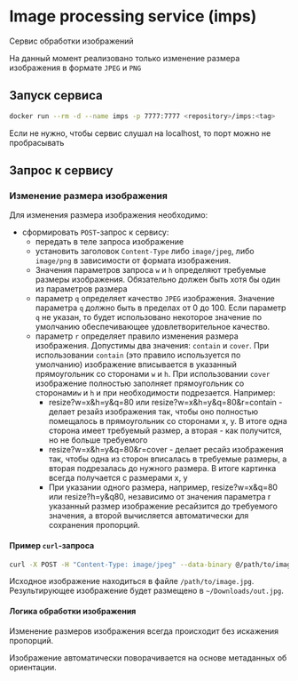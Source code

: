# Image processing service (imps)

Сервис обработки изображений

На данный момент реализовано только изменение размера изображения в формате `JPEG` и `PNG`

## Запуск сервиса

```sh
docker run --rm -d --name imps -p 7777:7777 <repository>/imps:<tag>
```

Если не нужно, чтобы сервис слушал на localhost, то порт можно не пробрасывать

## Запрос к сервису

### Изменение размера изображения

Для изменения размера изображения необходимо:
- сформировать `POST`-запрос к сервису:
    - передать в теле запроса изображениe
    - установить заголовок `Content-Type` либо `image/jpeg`, либо `image/png` в зависимости от формата изображения.
    - Значения параметров запроса `w` и `h` определяют требуемые размеры изображения. Обязательно должен быть хотя бы один из параметров размера
    - параметр `q` определяет качество `JPEG` изображения. Значение параметра `q` должно быть в пределах от 0 до 100. Если параметр `q` не указан, то будет использовано некоторое значение по умолчанию обеспечивающее удовлетворительное качество.
    - параметр `r` определяет правило изменения размера изображения. Допустимы два значения: `contain` и `cover`. При использовании `contain` (это правило используется по умолчанию) изображение вписывается в указанный прямоугольник со сторонами `w` и `h`. При использовании `cover` изображение полностью заполняет прямоугольник со сторонами`w` и `h` и при необходимости подрезается. Например:
        - resize?w=x&h=y&q=80  или resize?w=x&h=y&q=80&r=contain - делает резайз изображения так, чтобы оно полностью помещалось в прямоугольник со сторонами x, y. В итоге одна сторона имеет требуемый размер, а вторая - как получится, но не больше требуемого
        - resize?w=x&h=y&q=80&r=cover - делает ресайз изображения так, чтобы одна из сторон вписалась в требуемые размеры, а вторая подрезалась до нужного размера. В итоге картинка всегда получается с размерами x, y
        - При указании одного размера, например, resize?w=x&q=80 или resize?h=y&q80, независимо от значения параметра r указанный размер изображение ресайзится до требуемого значения, а второй вычисляется автоматически для сохранения пропорций.

#### Пример `curl`-запроса

```sh
curl -X POST -H "Content-Type: image/jpeg" --data-binary @/path/to/image.jpg  "http://localhost:7777/resize?h=1000&w=1000&q=80&r=cover" >> ~/Downloads/out.jpg
```

Исходное изображение находиться в файле `/path/to/image.jpg`. Результирующее изображение будет размещено в `~/Downloads/out.jpg`.

#### Логика обработки изображения

Изменение размеров изображения всегда происходит без искажения пропорций.

Изображение автоматически поворачивается на основе метаданных об ориентации.
